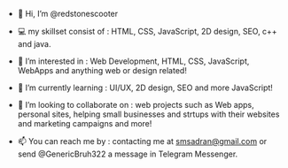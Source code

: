 - 👋 Hi, I’m @redstonescooter
- :computer: my skillset consist of : HTML, CSS, JavaScript, 2D design, SEO, c++ and java.

- 👀 I’m interested in : Web Development, HTML, CSS, JavaScript, WebApps and anything web or design related!

- 🌱 I’m currently learning : UI/UX, 2D design, SEO and more JavaScript!

- 💞️ I’m looking to collaborate on : web projects such as Web apps, personal sites, helping small businesses and strtups with their websites and marketing campaigns and more!

- 📫 You can reach me by : contacting me at smsadran@gmail.com or send @GenericBruh322 a message in Telegram Messenger.

<!---
redstonescooter/redstonescooter is a ✨ special ✨ repository because its `README.md` (this file) appears on your GitHub profile.
You can click the Preview link to take a look at your changes.
--->
